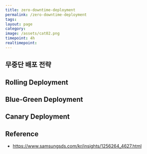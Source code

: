 ```yaml
---
title: zero-downtime-deployment
permalink: /zero-downtime-deployment
tags: 
layout: page
category: 
image: /assets/cat02.png
timepoint: 4h
realtimepoint:
---
```


## 무중단 배포 전략

## Rolling Deployment

## Blue-Green Deployment

## Canary Deployment


## Reference

- https://www.samsungsds.com/kr/insights/1256264_4627.html
